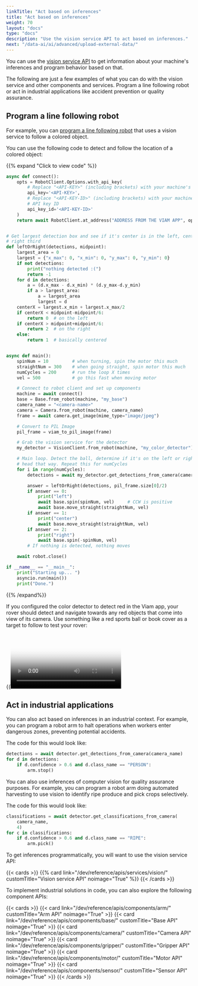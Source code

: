 ```yaml
---
linkTitle: "Act based on inferences"
title: "Act based on inferences"
weight: 70
layout: "docs"
type: "docs"
description: "Use the vision service API to act based on inferences."
next: "/data-ai/ai/advanced/upload-external-data/"
---
```


You can use the [vision service API](/dev/reference/apis/services/vision/) to get information about your machine's inferences and program behavior based on that.

The following are just a few examples of what you can do with the vision service and other components and services.
Program a line following robot or act in industrial applications like accident prevention or quality assurance.

## Program a line following robot

For example, you can [program a line following robot](/tutorials/services/color-detection-scuttle/) that uses a vision service to follow a colored object.

You can use the following code to detect and follow the location of a colored object:

{{% expand "Click to view code" %}}

```python {class="line-numbers linkable-line-numbers"}
async def connect():
    opts = RobotClient.Options.with_api_key(
        # Replace "<API-KEY>" (including brackets) with your machine's API key
        api_key='<API-KEY>',
        # Replace "<API-KEY-ID>" (including brackets) with your machine's
        # API key ID
        api_key_id='<API-KEY-ID>'
    )
    return await RobotClient.at_address("ADDRESS FROM THE VIAM APP", opts)


# Get largest detection box and see if it's center is in the left, center, or
# right third
def leftOrRight(detections, midpoint):
    largest_area = 0
    largest = {"x_max": 0, "x_min": 0, "y_max": 0, "y_min": 0}
    if not detections:
        print("nothing detected :(")
        return -1
    for d in detections:
        a = (d.x_max - d.x_min) * (d.y_max-d.y_min)
        if a > largest_area:
            a = largest_area
            largest = d
    centerX = largest.x_min + largest.x_max/2
    if centerX < midpoint-midpoint/6:
        return 0  # on the left
    if centerX > midpoint+midpoint/6:
        return 2  # on the right
    else:
        return 1  # basically centered


async def main():
    spinNum = 10         # when turning, spin the motor this much
    straightNum = 300    # when going straight, spin motor this much
    numCycles = 200      # run the loop X times
    vel = 500            # go this fast when moving motor

    # Connect to robot client and set up components
    machine = await connect()
    base = Base.from_robot(machine, "my_base")
    camera_name = "<camera-name>"
    camera = Camera.from_robot(machine, camera_name)
    frame = await camera.get_image(mime_type="image/jpeg")

    # Convert to PIL Image
    pil_frame = viam_to_pil_image(frame)

    # Grab the vision service for the detector
    my_detector = VisionClient.from_robot(machine, "my_color_detector")

    # Main loop. Detect the ball, determine if it's on the left or right, and
    # head that way. Repeat this for numCycles
    for i in range(numCycles):
        detections = await my_detector.get_detections_from_camera(camera_name)

        answer = leftOrRight(detections, pil_frame.size[0]/2)
        if answer == 0:
            print("left")
            await base.spin(spinNum, vel)     # CCW is positive
            await base.move_straight(straightNum, vel)
        if answer == 1:
            print("center")
            await base.move_straight(straightNum, vel)
        if answer == 2:
            print("right")
            await base.spin(-spinNum, vel)
        # If nothing is detected, nothing moves

    await robot.close()

if __name__ == "__main__":
    print("Starting up... ")
    asyncio.run(main())
    print("Done.")
```

{{% /expand%}}

If you configured the color detector to detect red in the Viam app, your rover should detect and navigate towards any red objects that come into view of its camera.
Use something like a red sports ball or book cover as a target to follow to test your rover:

<div class="aligncenter">
{{<video webm_src="https://storage.googleapis.com/docs-blog/tutorials/videos/scuttledemos_colordetection.webm" mp4_src="https://storage.googleapis.com/docs-blog/tutorials/videos/scuttledemos_colordetection.mp4" poster="/tutorials/scuttlebot/scuttledemos_colordetection.jpg" alt="Detecting color with a Scuttle Robot">}}
</div>

## Act in industrial applications

You can also act based on inferences in an industrial context.
For example, you can program a robot arm to halt operations when workers enter dangerous zones, preventing potential accidents.

The code for this would look like:

```python {class="line-numbers linkable-line-numbers"}
detections = await detector.get_detections_from_camera(camera_name)
for d in detections:
    if d.confidence > 0.6 and d.class_name == "PERSON":
        arm.stop()
```

You can also use inferences of computer vision for quality assurance purposes.
For example, you can program a robot arm doing automated harvesting to use vision to identify ripe produce and pick crops selectively.

The code for this would look like:

```python {class="line-numbers linkable-line-numbers"}
classifications = await detector.get_classifications_from_camera(
    camera_name,
    4)
for c in classifications:
    if d.confidence > 0.6 and d.class_name == "RIPE":
        arm.pick()
```

To get inferences programmatically, you will want to use the vision service API:

{{< cards >}}
{{% card link="/dev/reference/apis/services/vision/" customTitle="Vision service API" noimage="True" %}}
{{< /cards >}}

To implement industrial solutions in code, you can also explore the following component APIs:

{{< cards >}}
{{< card link="/dev/reference/apis/components/arm/" customTitle="Arm API" noimage="True" >}}
{{< card link="/dev/reference/apis/components/base/" customTitle="Base API" noimage="True" >}}
{{< card link="/dev/reference/apis/components/camera/" customTitle="Camera API" noimage="True" >}}
{{< card link="/dev/reference/apis/components/gripper/" customTitle="Gripper API" noimage="True" >}}
{{< card link="/dev/reference/apis/components/motor/" customTitle="Motor API" noimage="True" >}}
{{< card link="/dev/reference/apis/components/sensor/" customTitle="Sensor API" noimage="True" >}}
{{< /cards >}}

